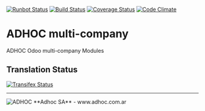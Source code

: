 [![Runbot Status](http://runbot.adhoc.com.ar/runbot/badge/flat/24/12.0.svg)](http://runbot.adhoc.com.ar/runbot/repo/github-com-ingadhoc-multi-company-24)
[![Build Status](https://travis-ci.org/ingadhoc/multi-company.svg?branch=12.0)](https://travis-ci.org/ingadhoc/multi-company)
[![Coverage Status](https://coveralls.io/repos/ingadhoc/multi-company/badge.png?branch=12.0)](https://coveralls.io/r/ingadhoc/multi-company?branch=12.0)
[![Code Climate](https://codeclimate.com/github/ingadhoc/multi-company/badges/gpa.svg)](https://codeclimate.com/github/ingadhoc/multi-company)

# ADHOC multi-company

ADHOC Odoo multi-company Modules

[//]: # (addons)
[//]: # (end addons)

Translation Status
------------------
[![Transifex Status](https://www.transifex.com/projects/p/ingadhoc-multi-company-12-0/chart/image_png)](https://www.transifex.com/projects/p/ingadhoc-multi-company-12-0)

----

<img alt="ADHOC" src="http://fotos.subefotos.com/83fed853c1e15a8023b86b2b22d6145bo.png" />
**Adhoc SA** - www.adhoc.com.ar
